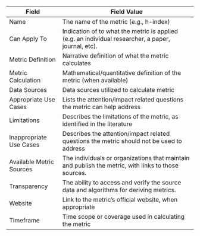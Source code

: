 | Field | Field Value |
|------------------------------|-------------------------------------------------|
| Name | The name of the metric (e.g., h-index)
| Can Apply To | Indication of to what the metric is applied (e.g. an individual researcher, a paper, journal, etc).
| Metric Definition | Narrative definition of what the metric calculates
| Metric Calculation | Mathematical/quantitative definition of the metric (when available)
| Data Sources | Data sources utilized to calculate metric
| Appropriate Use Cases | Lists the attention/impact related questions the metric can help address
| Limitations | Describes the limitations of the metric, as identified in the literature
| Inappropriate Use Cases | Describes the attention/impact related questions the metric should not be used to address
| Available Metric Sources | The individuals or organizations that maintain and publish the metric, with links to those sources.
| Transparency | The ability to access and verify the source data and algorithms for deriving metrics.
| Website | Link to the metric’s official website, when appropriate
| Timeframe | Time scope or coverage used in calculating the metric
